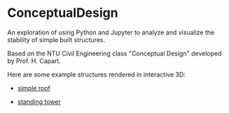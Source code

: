 # ConceptualDesign

An exploration of using Python and Jupyter to analyze and visualize the stability of simple built structures.

Based on the NTU Civil Engineering class "Conceptual Design" developed by Prof. H. Capart.

Here are some example structures rendered in interactive 3D:

* [simple roof](https://htmlpreview.github.io/?https://github.com/cstarkjp/ConceptualDesign/blob/main/Plots/simpleStructure1.html)

* [standing tower](https://htmlpreview.github.io/?https://github.com/cstarkjp/ConceptualDesign/blob/main/Plots/standingTower1.html)

